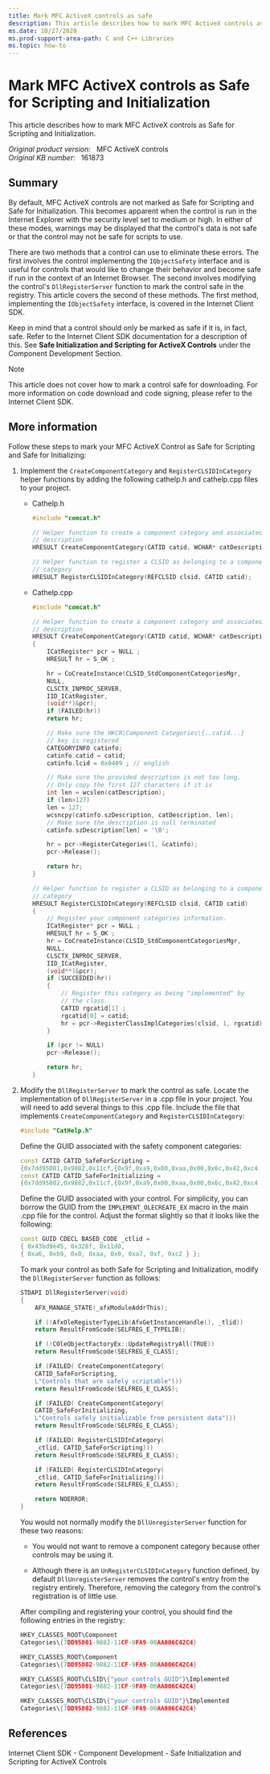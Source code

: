 ```yaml
---
title: Mark MFC ActiveX controls as safe
description: This article describes how to mark MFC ActiveX controls as safe for Scripting and Initialization.
ms.date: 10/27/2020
ms.prod-support-area-path: C and C++ Libraries
ms.topic: how-to
---
```

# Mark MFC ActiveX controls as Safe for Scripting and Initialization

This article describes how to mark MFC ActiveX controls as Safe for Scripting and Initialization.

_Original product version:_ &nbsp; MFC ActiveX controls  
_Original KB number:_ &nbsp; 161873

## Summary

By default, MFC ActiveX controls are not marked as Safe for Scripting and Safe for Initialization. This becomes apparent when the control is run in the Internet Explorer with the security level set to medium or high. In either of these modes, warnings may be displayed that the control's data is not safe or that the control may not be safe for scripts to use.

There are two methods that a control can use to eliminate these errors. The first involves the control implementing the `IObjectSafety` interface and is useful for controls that would like to change their behavior and become safe if run in the context of an Internet Browser. The second involves modifying the control's `DllRegisterServer` function to mark the control safe in the registry. This article covers the second of these methods. The first method, implementing the `IObjectSafety` interface, is covered in the Internet Client SDK.

Keep in mind that a control should only be marked as safe if it is, in fact, safe. Refer to the Internet Client SDK documentation for a description of this. See **Safe Initialization and Scripting for ActiveX Controls** under the Component Development Section.

> [!NOTE]
> This article does not cover how to mark a control safe for downloading. For more information on code download and code signing, please refer to the Internet Client SDK.

## More information

Follow these steps to mark your MFC ActiveX Control as Safe for Scripting and Safe for Initializing:

1. Implement the `CreateComponentCategory` and `RegisterCLSIDInCategory` helper functions by adding the following cathelp.h and cathelp.cpp files to your project.

    - Cathelp.h

        ```cpp
        #include "comcat.h"

        // Helper function to create a component category and associated
        // description
        HRESULT CreateComponentCategory(CATID catid, WCHAR* catDescription);

        // Helper function to register a CLSID as belonging to a component
        // category
        HRESULT RegisterCLSIDInCategory(REFCLSID clsid, CATID catid);
        ```

    - Cathelp.cpp

        ```cpp
        #include "comcat.h"

        // Helper function to create a component category and associated
        // description
        HRESULT CreateComponentCategory(CATID catid, WCHAR* catDescription)
        {
            ICatRegister* pcr = NULL ;
            HRESULT hr = S_OK ;

            hr = CoCreateInstance(CLSID_StdComponentCategoriesMgr,
            NULL,
            CLSCTX_INPROC_SERVER,
            IID_ICatRegister,
            (void**)&pcr);
            if (FAILED(hr))
            return hr;

            // Make sure the HKCR\Component Categories\{..catid...}
            // key is registered
            CATEGORYINFO catinfo;
            catinfo.catid = catid;
            catinfo.lcid = 0x0409 ; // english

            // Make sure the provided description is not too long.
            // Only copy the first 127 characters if it is
            int len = wcslen(catDescription);
            if (len>127)
            len = 127;
            wcsncpy(catinfo.szDescription, catDescription, len);
            // Make sure the description is null terminated
            catinfo.szDescription[len] = '\0';

            hr = pcr->RegisterCategories(1, &catinfo);
            pcr->Release();

            return hr;
        }

        // Helper function to register a CLSID as belonging to a component
        // category
        HRESULT RegisterCLSIDInCategory(REFCLSID clsid, CATID catid)
        {
            // Register your component categories information.
            ICatRegister* pcr = NULL ;
            HRESULT hr = S_OK ;
            hr = CoCreateInstance(CLSID_StdComponentCategoriesMgr,
            NULL,
            CLSCTX_INPROC_SERVER,
            IID_ICatRegister,
            (void**)&pcr);
            if (SUCCEEDED(hr))
            {
                // Register this category as being "implemented" by
                // the class.
                CATID rgcatid[1] ;
                rgcatid[0] = catid;
                hr = pcr->RegisterClassImplCategories(clsid, 1, rgcatid);
            }

            if (pcr != NULL)
            pcr->Release();

            return hr;
        }
        ```

2. Modify the `DllRegisterServer` to mark the control as safe. Locate the implementation of `DllRegisterServer` in a .cpp file in your project. You will need to add several things to this .cpp file. Include the file that implements `CreateComponentCategory` and `RegisterCLSIDInCategory`:

    ```cpp
    #include "CatHelp.h"
    ```

    Define the GUID associated with the safety component categories:

    ```cpp
    const CATID CATID_SafeForScripting =
    {0x7dd95801,0x9882,0x11cf,{0x9f,0xa9,0x00,0xaa,0x00,0x6c,0x42,0xc4 }} ;
    const CATID CATID_SafeForInitializing =
    {0x7dd95802,0x9882,0x11cf,{0x9f,0xa9,0x00,0xaa,0x00,0x6c,0x42,0xc4 }} ;
    ```

    Define the GUID associated with your control. For simplicity, you can borrow the GUID from the `IMPLEMENT_OLECREATE_EX` macro in the main .cpp file for the control. Adjust the format slightly so that it looks like the following:

    ```cpp
    const GUID CDECL BASED_CODE _ctlid =
    { 0x43bd9e45, 0x328f, 0x11d0,
    { 0xa6, 0xb9, 0x0, 0xaa, 0x0, 0xa7, 0xf, 0xc2 } };
    ```

    To mark your control as both Safe for Scripting and Initialization, modify the `DllRegisterServer` function as follows:

    ```cpp
    STDAPI DllRegisterServer(void)
    {
        AFX_MANAGE_STATE(_afxModuleAddrThis);

        if (!AfxOleRegisterTypeLib(AfxGetInstanceHandle(), _tlid))
        return ResultFromScode(SELFREG_E_TYPELIB);

        if (!COleObjectFactoryEx::UpdateRegistryAll(TRUE))
        return ResultFromScode(SELFREG_E_CLASS);

        if (FAILED( CreateComponentCategory(
        CATID_SafeForScripting,
        L"Controls that are safely scriptable")))
        return ResultFromScode(SELFREG_E_CLASS);

        if (FAILED( CreateComponentCategory(
        CATID_SafeForInitializing,
        L"Controls safely initializable from persistent data")))
        return ResultFromScode(SELFREG_E_CLASS);

        if (FAILED( RegisterCLSIDInCategory(
        _ctlid, CATID_SafeForScripting)))
        return ResultFromScode(SELFREG_E_CLASS);

        if (FAILED( RegisterCLSIDInCategory(
        _ctlid, CATID_SafeForInitializing)))
        return ResultFromScode(SELFREG_E_CLASS);

        return NOERROR;
    }
    ```

    You would not normally modify the `DllUnregisterServer` function for these two reasons:

    - You would not want to remove a component category because other controls may be using it.

    - Although there is an `UnRegisterCLSIDInCategory` function defined, by default `DllUnregisterServer` removes the control's entry from the registry entirely. Therefore, removing the category from the control's registration is of little use.

    After compiling and registering your control, you should find the following entries in the registry:

    ```cpp
    HKEY_CLASSES_ROOT\Component
    Categories\{7DD95801-9882-11CF-9FA9-00AA006C42C4}

    HKEY_CLASSES_ROOT\Component
    Categories\{7DD95802-9882-11CF-9FA9-00AA006C42C4}

    HKEY_CLASSES_ROOT\CLSID\{"your controls GUID"}\Implemented
    Categories\{7DD95801-9882-11CF-9FA9-00AA006C42C4}

    HKEY_CLASSES_ROOT\CLSID\{"your controls GUID"}\Implemented
    Categories\{7DD95802-9882-11CF-9FA9-00AA006C42C4}
    ```

## References

Internet Client SDK - Component Development - Safe Initialization and Scripting for ActiveX Controls

